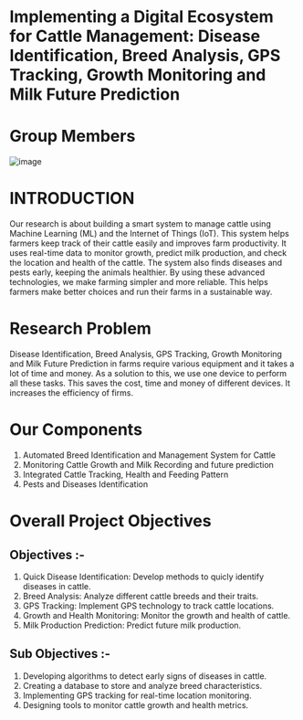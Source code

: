 # Implementing a Digital Ecosystem for Cattle Management:  Disease Identification, Breed Analysis, GPS Tracking, Growth Monitoring and Milk Future Prediction​

# Group Members
![image](https://github.com/user-attachments/assets/62cbb4ee-49e4-4064-ad67-146a0cf5ae4c)


# INTRODUCTION​

Our research is about building a smart system to manage cattle using Machine Learning (ML) and the Internet of Things (IoT). This system helps farmers keep track of their cattle easily and improves farm productivity. It uses real-time data to monitor growth, predict milk production, and check the location and health of the cattle. The system also finds diseases and pests early, keeping the animals healthier. By using these advanced technologies, we make farming simpler and more reliable. This helps farmers make better choices and run their farms in a sustainable way.​

# Research Problem

Disease Identification, Breed Analysis, GPS Tracking, Growth Monitoring and Milk Future Prediction in farms require various equipment and it takes a lot of time and money. As a solution to this, we use one device to perform all these tasks. This saves the cost, time and money of different devices. It increases the efficiency of firms.​

# Our Components​

1. Automated Breed Identification and Management System for Cattle​
2. Monitoring Cattle Growth and Milk Recording and future prediction​
3. Integrated Cattle Tracking, Health and ​Feeding Pattern​
4. Pests and Diseases Identification​

# Overall Project Objectives

## Objectives :-
1. Quick Disease Identification: Develop methods to quicly identify diseases in cattle.
2. Breed Analysis: Analyze different cattle breeds and their traits.
3. GPS Tracking: Implement GPS technology to track cattle locations.
4. Growth and Health Monitoring: Monitor the growth and health of cattle.
5. Milk Production Prediction: Predict future milk production.

## Sub Objectives :-
1. Developing algorithms to detect early signs of diseases in cattle.
2. Creating a database to store and analyze breed characteristics.
3. Implementing GPS tracking for real-time location monitoring.
4. Designing tools to monitor cattle growth and health metrics.





​

